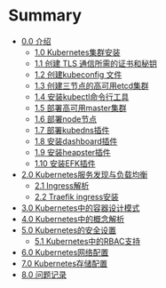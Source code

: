 # Summary

* [0.0 介绍](README.md)
   * [1.0 Kubernetes集群安装](00-kubernetes安装前言.md)
   * [1.1 创建 TLS 通信所需的证书和秘钥](01-TLS证书和秘钥.md)
   * [1.2 创建kubeconfig 文件](02-kubeconfig文件.md)
   * [1.3 创建三节点的高可用etcd集群](03-高可用etcd集群.md)
   * [1.4 安装kubectl命令行工具](04-kubectl命令行工具.md)
   * [1.5 部署高可用master集群](05-部署高可用master集群.md)
   * [1.6 部署node节点](06-部署node节点.md)
   * [1.7 部署kubedns插件](07-dns-addon.md)
   * [1.8 安装dashboard插件](08-dashboard-addon.md)
   * [1.9 安装heapster插件](09-heapster-addon.md)
   * [1.10 安装EFK插件](10-EFK-addons.md)
* [2.0 Kubernetes服务发现与负载均衡]()
   * [2.1 Ingress解析](11-ingress-resource.md)
   * [2.2 Traefik ingress安装](12-traefik-ingress.md)
* [3.0 Kubernetes中的容器设计模式]()
* [4.0 Kubernetes中的概念解析]()
* [5.0 Kubernetes的安全设置]()
   * [5.1 Kubernetes中的RBAC支持](13-Kubernetes中的RBAC支持.md)
* [6.0 Kubernetes网络配置]()
* [7.0 Kubernetes存储配置]()
* [8.0 问题记录](issues.md)


